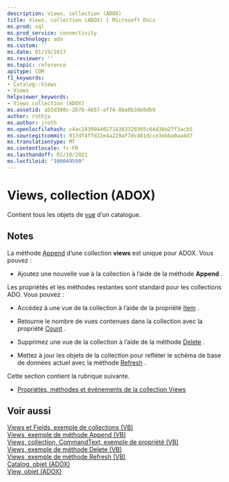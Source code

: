 ```yaml
---
description: Views, collection (ADOX)
title: Views, collection (ADOX) | Microsoft Docs
ms.prod: sql
ms.prod_service: connectivity
ms.technology: ado
ms.custom: ''
ms.date: 01/19/2017
ms.reviewer: ''
ms.topic: reference
apitype: COM
f1_keywords:
- Catalog::Views
- Views
helpviewer_keywords:
- Views collection [ADOX]
ms.assetid: a55d380c-2b7b-4b57-af74-8ba0b3de0db9
author: rothja
ms.author: jroth
ms.openlocfilehash: c4ac183994402714383320305c64d30a27f3acb5
ms.sourcegitcommit: 917df4ffd22e4a229af7dc481dcce3ebba0aa4d7
ms.translationtype: MT
ms.contentlocale: fr-FR
ms.lasthandoff: 02/10/2021
ms.locfileid: "100049599"
---
```

# <a name="views-collection-adox"></a>Views, collection (ADOX)
Contient tous les objets de [vue](./view-object-adox.md) d’un catalogue.  
  
## <a name="remarks"></a>Notes  
 La méthode [Append](./append-method-adox-views.md) d’une collection **views** est unique pour ADOX. Vous pouvez :  
  
-   Ajoutez une nouvelle vue à la collection à l’aide de la méthode **Append** .  
  
 Les propriétés et les méthodes restantes sont standard pour les collections ADO. Vous pouvez :  
  
-   Accédez à une vue de la collection à l’aide de la propriété [Item](../ado-api/item-property-ado.md) .  
  
-   Retourne le nombre de vues contenues dans la collection avec la propriété [Count](../ado-api/count-property-ado.md) .  
  
-   Supprimez une vue de la collection à l’aide de la méthode [Delete](./delete-method-adox-collections.md) .  
  
-   Mettez à jour les objets de la collection pour refléter le schéma de base de données actuel avec la méthode [Refresh](../ado-api/refresh-method-ado.md) .  
  
 Cette section contient la rubrique suivante.  
  
-   [Propriétés, méthodes et événements de la collection Views](./views-collection-properties-methods-and-events.md)  
  
## <a name="see-also"></a>Voir aussi  
 [Views et Fields, exemple de collections (VB)](./views-and-fields-collections-example-vb.md)   
 [Views, exemple de méthode Append (VB)](./views-append-method-example-vb.md)   
 [Views, collection, CommandText, exemple de propriété (VB)](./views-collection-commandtext-property-example-vb.md)   
 [Views, exemple de méthode Delete (VB)](./views-delete-method-example-vb.md)   
 [Views, exemple de méthode Refresh (VB)](./views-refresh-method-example-vb.md)   
 [Catalog, objet (ADOX)](./catalog-object-adox.md)   
 [View, objet (ADOX)](./view-object-adox.md)